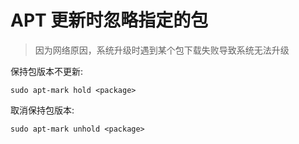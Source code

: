 # APT 更新时忽略指定的包

> 因为网络原因，系统升级时遇到某个包下载失败导致系统无法升级

保持包版本不更新:  

```
sudo apt-mark hold <package>
```

取消保持包版本:

```
sudo apt-mark unhold <package>
```